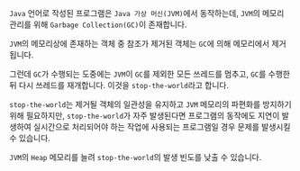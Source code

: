 
`Java` 언어로 작성된 프로그램은 `Java 가상 머신(JVM)`에서 동작하는데, `JVM`의 메모리 관리를 위해 `Garbage Collection(GC)`이 존재합니다.

`JVM`의 메모리상에 존재하는 객체 중 참조가 제거된 객체는 `GC`에 의해 메모리에서 제거됩니다.

그런데 `GC`가 수행되는 도중에는 `JVM`이 `GC`를 제외한 모든 쓰레드를 멈추고, `GC`를 수행한 뒤 다시 쓰레드를 재개합니다. 이것을 `stop-the-world`라고 합니다.

`stop-the-world`는 제거될 객체의 일관성을 유지하고 `JVM` 메모리의 파편화를 방지하기 위해 필요하지만, `stop-the-world`가 자주 발생된다면 프로그램의 동작에도 지연이 발생하여 실시간으로 처리되어야 하는 작업에 사용되는 프로그램일 경우 문제를 발생시킬 수 있습니다.

`JVM`의 `Heap` 메모리를 늘려 `stop-the-world`의 발생 빈도를 낮출 수 있습니다.
